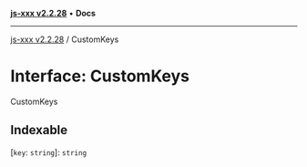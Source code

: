 [**js-xxx v2.2.28**](../README.md) • **Docs**

***

[js-xxx v2.2.28](../README.md) / CustomKeys

# Interface: CustomKeys

CustomKeys

## Indexable

 \[`key`: `string`\]: `string`
